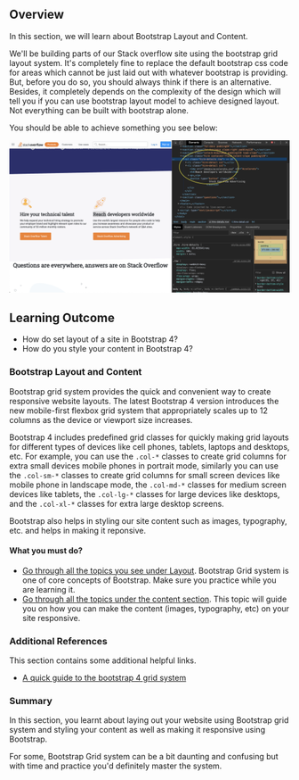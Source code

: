 ## Overview

In this section, we will learn about Bootstrap Layout and Content.

We'll be building parts of our Stack overflow site using the bootstrap grid layout system. It's completely fine to replace the default bootstrap css code for areas which cannot be just laid out with whatever bootstrap is providing. But, before you do so, you should always think if there is an alternative. Besides, it completely depends on the complexity of the design which will tell you if you can use bootstrap layout model to achieve designed layout. Not everything can be built with bootstrap alone.

You should be able to achieve something you see below:

![Bootstrap layout](images/Bootstrap_layout.png)

## Learning Outcome

- How do set layout of a site in Bootstrap 4?
- How do you style your content in Bootstrap 4?

### Bootstrap Layout and Content

Bootstrap grid system provides the quick and convenient way to create responsive website layouts. The latest Bootstrap 4 version introduces the new mobile-first flexbox grid system that appropriately scales up to 12 columns as the device or viewport size increases.

Bootstrap 4 includes predefined grid classes for quickly making grid layouts for different types of devices like cell phones, tablets, laptops and desktops, etc. For example, you can use the `.col-*` classes to create grid columns for extra small devices mobile phones in portrait mode, similarly you can use the `.col-sm-*` classes to create grid columns for small screen devices like mobile phone in landscape mode, the `.col-md-*` classes for medium screen devices like tablets, the `.col-lg-*` classes for large devices like desktops, and the `.col-xl-*` classes for extra large desktop screens.

Bootstrap also helps in styling our site content such as images, typography, etc. and helps in making it reponsive.

#### What you must do?

- [Go through all the topics you see under Layout](https://getbootstrap.com/docs/4.0/layout/overview/). Bootstrap Grid system is one of core concepts of Bootstrap. Make sure you practice while you are learning it.
- [Go through all the topics under the content section](https://getbootstrap.com/docs/4.0/content/reboot/). This topic will guide you on how you can make the content (images, typography, etc) on your site responsive.

### Additional References

This section contains some additional helpful links.

- [A quick guide to the bootstrap 4 grid system](https://www.freecodecamp.org/news/learn-the-bootstrap-4-grid-system-in-10-minutes-e83bfae115da/)

### Summary

In this section, you learnt about laying out your website using Bootstrap grid system and styling your content as well as making it responsive using Bootstrap.

For some, Bootstrap Grid system can be a bit daunting and confusing but with time and practice you'd definitely master the system.


